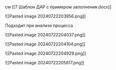 
см [[7 Шаблон ДАР с примером заполнения.docx]]



![[Pasted image 20240722203956.png]]


Подходит при анализе процесса



![[Pasted image 20240722204037.png]]


![[Pasted image 20240722204104.png]]





![[Pasted image 20240722204929.png]]




![[Pasted image 20240722205817.png]]